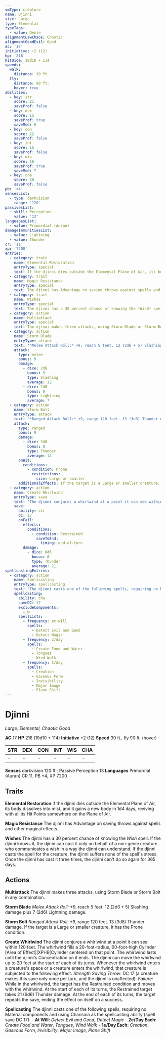```yaml
---
smType: creature
name: Djinni
size: Large
type: Elemental
typeTags:
  - value: Genie
alignmentLawChaos: Chaotic
alignmentGoodEvil: Good
ac: '17'
initiative: +2 (12)
hp: '218'
hitDice: 19d10 + 114
speeds:
  walk:
    distance: 30 ft.
  fly:
    distance: 90 ft.
    hover: true
abilities:
  - key: str
    score: 21
    saveProf: false
  - key: dex
    score: 15
    saveProf: true
    saveMod: 6
  - key: con
    score: 22
    saveProf: false
  - key: int
    score: 15
    saveProf: false
  - key: wis
    score: 16
    saveProf: true
    saveMod: 7
  - key: cha
    score: 20
    saveProf: false
pb: '+4'
sensesList:
  - type: darkvision
    range: '120'
passivesList:
  - skill: Perception
    value: '13'
languagesList:
  - value: Primordial (Auran)
damageImmunitiesList:
  - value: Lightning
  - value: Thunder
cr: '11'
xp: '7200'
entries:
  - category: trait
    name: Elemental Restoration
    entryType: special
    text: If the djinni dies outside the Elemental Plane of Air, its body dissolves into mist, and it gains a new body in 1d4 days, reviving with all its Hit Points somewhere on the Plane of Air.
  - category: trait
    name: Magic Resistance
    entryType: special
    text: The djinni has Advantage on saving throws against spells and other magical effects.
  - category: trait
    name: Wishes
    entryType: special
    text: The djinni has a 30 percent chance of knowing the *Wish* spell. If the djinni knows it, the djinni can cast it only on behalf of a non-genie creature who communicates a wish in a way the djinni can understand. If the djinni casts the spell for the creature, the djinni suffers none of the spell's stress. Once the djinni has cast it three times, the djinni can't do so again for 365 days.
  - category: action
    name: Multiattack
    entryType: special
    text: The djinni makes three attacks, using Storm Blade or Storm Bolt in any combination.
  - category: action
    name: Storm Blade
    entryType: attack
    text: '*Melee Attack Roll:* +9, reach 5 feet. 12 (2d6 + 5) Slashing damage plus 7 (2d6) Lightning damage.'
    attack:
      type: melee
      bonus: 9
      damage:
        - dice: 2d6
          bonus: 5
          type: Slashing
          average: 12
        - dice: 2d6
          bonus: 0
          type: Lightning
          average: 7
  - category: action
    name: Storm Bolt
    entryType: attack
    text: '*Ranged Attack Roll:* +9, range 120 feet. 13 (3d8) Thunder damage. If the target is a Large or smaller creature, it has the Prone condition.'
    attack:
      type: ranged
      bonus: 9
      damage:
        - dice: 3d8
          bonus: 0
          type: Thunder
          average: 13
      onHit:
        conditions:
          - condition: Prone
            restrictions:
              size: Large or smaller
      additionalEffects: If the target is a Large or smaller creature, it has the Prone condition.
  - category: action
    name: Create Whirlwind
    entryType: save
    text: 'The djinni conjures a whirlwind at a point it can see within 120 feet. The whirlwind fills a 20-foot-radius, 60-foot-high Cylinder [Area of Effect]|XPHB|Cylinder centered on that point. The whirlwind lasts until the djinni''s  Concentration on it ends. The djinni can move the whirlwind up to 20 feet at the start of each of its turns. Whenever the whirlwind enters a creature''s space or a creature enters the whirlwind, that creature is subjected to the following effect. *Strength Saving Throw*: DC 17 (a creature makes this save only once per turn, and the djinni is unaffected). *Failure:*  While in the whirlwind, the target has the Restrained condition and moves with the whirlwind. At the start of each of its turns, the Restrained target takes 21 (6d6) Thunder damage. At the end of each of its turns, the target repeats the save, ending the effect on itself on a success.'
    save:
      ability: str
      dc: 17
      onFail:
        effects:
          conditions:
            - condition: Restrained
              saveToEnd:
                timing: end-of-turn
        damage:
          - dice: 6d6
            bonus: 0
            type: Thunder
            average: 21
spellcastingEntries:
  - category: action
    name: Spellcasting
    entryType: spellcasting
    text: 'The djinni casts one of the following spells, requiring no Material components and using Charisma as the spellcasting ability (spell save DC 17): - **At Will:** *Detect Evil and Good*, *Detect Magic* - **2e/Day Each:** *Create Food and Water*, *Tongues*, *Wind Walk* - **1e/Day Each:** *Creation*, *Gaseous Form*, *Invisibility*, *Major Image*, *Plane Shift*'
    spellcasting:
      ability: cha
      saveDC: 17
      excludeComponents:
        - M
      spellLists:
        - frequency: at-will
          spells:
            - Detect Evil and Good
            - Detect Magic
        - frequency: 2/day
          spells:
            - Create Food and Water
            - Tongues
            - Wind Walk
        - frequency: 1/day
          spells:
            - Creation
            - Gaseous Form
            - Invisibility
            - Major Image
            - Plane Shift
---
```


# Djinni
*Large, Elemental, Chaotic Good*

**AC** 17
**HP** 218 (19d10 + 114)
**Initiative** +2 (12)
**Speed** 30 ft., fly 90 ft. (hover)

| STR | DEX | CON | INT | WIS | CHA |
| --- | --- | --- | --- | --- | --- |
| - | - | - | - | - | - |

**Senses** darkvision 120 ft.; Passive Perception 13
**Languages** Primordial (Auran)
CR 11, PB +4, XP 7200

## Traits

**Elemental Restoration**
If the djinni dies outside the Elemental Plane of Air, its body dissolves into mist, and it gains a new body in 1d4 days, reviving with all its Hit Points somewhere on the Plane of Air.

**Magic Resistance**
The djinni has Advantage on saving throws against spells and other magical effects.

**Wishes**
The djinni has a 30 percent chance of knowing the *Wish* spell. If the djinni knows it, the djinni can cast it only on behalf of a non-genie creature who communicates a wish in a way the djinni can understand. If the djinni casts the spell for the creature, the djinni suffers none of the spell's stress. Once the djinni has cast it three times, the djinni can't do so again for 365 days.

## Actions

**Multiattack**
The djinni makes three attacks, using Storm Blade or Storm Bolt in any combination.

**Storm Blade**
*Melee Attack Roll:* +9, reach 5 feet. 12 (2d6 + 5) Slashing damage plus 7 (2d6) Lightning damage.

**Storm Bolt**
*Ranged Attack Roll:* +9, range 120 feet. 13 (3d8) Thunder damage. If the target is a Large or smaller creature, it has the Prone condition.

**Create Whirlwind**
The djinni conjures a whirlwind at a point it can see within 120 feet. The whirlwind fills a 20-foot-radius, 60-foot-high Cylinder [Area of Effect]|XPHB|Cylinder centered on that point. The whirlwind lasts until the djinni's  Concentration on it ends. The djinni can move the whirlwind up to 20 feet at the start of each of its turns. Whenever the whirlwind enters a creature's space or a creature enters the whirlwind, that creature is subjected to the following effect. *Strength Saving Throw*: DC 17 (a creature makes this save only once per turn, and the djinni is unaffected). *Failure:*  While in the whirlwind, the target has the Restrained condition and moves with the whirlwind. At the start of each of its turns, the Restrained target takes 21 (6d6) Thunder damage. At the end of each of its turns, the target repeats the save, ending the effect on itself on a success.

**Spellcasting**
The djinni casts one of the following spells, requiring no Material components and using Charisma as the spellcasting ability (spell save DC 17): - **At Will:** *Detect Evil and Good*, *Detect Magic* - **2e/Day Each:** *Create Food and Water*, *Tongues*, *Wind Walk* - **1e/Day Each:** *Creation*, *Gaseous Form*, *Invisibility*, *Major Image*, *Plane Shift*
